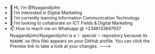 - 👋 Hi, I’m @Nyagandijohn
- 👀 I’m interested in Digital Marketing
- 🌱 I’m currently learning Information Communication Technology
- 💞️ I’m looking to collaborate on ICT Fields & Digital Marketing
- 📫 How to reach me on Whatsapp @ +2348133697937
Nyagandijohn/Nyagandijohn is a ✨ special ✨ repository because its `README.md` (this file) appears on your GitHub profile.
You can click the Preview link to take a look at your changes.
--->
